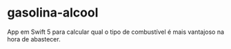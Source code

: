 # gasolina-alcool

App em Swift 5 para calcular qual o tipo de combustível é mais vantajoso na hora de abastecer.
